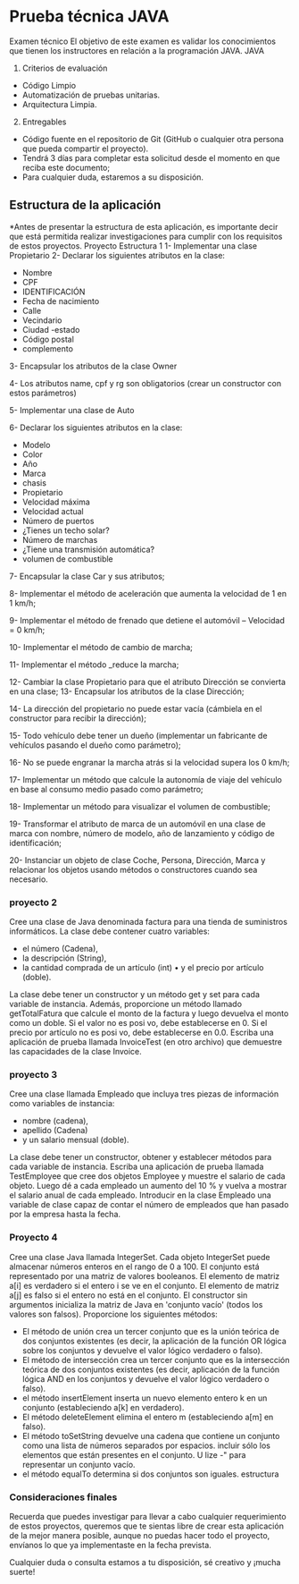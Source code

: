 # Prueba técnica JAVA

Examen técnico El objetivo de este examen es validar los conocimientos que tienen los instructores en relación a la
programación JAVA. JAVA

1. Criterios de evaluación

- Código Limpio
- Automatización de pruebas unitarias.
- Arquitectura Limpia.

2. Entregables

- Código fuente en el repositorio de Git (GitHub o cualquier otra persona que pueda compartir el proyecto).
- Tendrá 3 días para completar esta solicitud desde el momento en que reciba este documento;
- Para cualquier duda, estaremos a su disposición.

## Estructura de la aplicación

*Antes de presentar la estructura de esta aplicación, es importante decir que está permitida realizar investigaciones
para cumplir con los requisitos de estos proyectos. Proyecto Estructura 1 1- Implementar una clase Propietario 2-
Declarar los siguientes atributos en la clase:

- Nombre
- CPF
- IDENTIFICACIÓN
- Fecha de nacimiento
- Calle
- Vecindario
- Ciudad -estado
- Código postal
- complemento

3- Encapsular los atributos de la clase Owner

4- Los atributos name, cpf y rg son obligatorios (crear un constructor con estos parámetros)

5- Implementar una clase de Auto

6- Declarar los siguientes atributos en la clase:

- Modelo
- Color
- Año
- Marca
- chasis
- Propietario
- Velocidad máxima
- Velocidad actual
- Número de puertos
- ¿Tienes un techo solar?
- Número de marchas
- ¿Tiene una transmisión automática?
- volumen de combustible

7- Encapsular la clase Car y sus atributos;

8- Implementar el método de aceleración que aumenta la velocidad de 1 en 1 km/h;

9- Implementar el método de frenado que detiene el automóvil – Velocidad = 0 km/h;

10- Implementar el método de cambio de marcha;

11- Implementar el método _reduce la marcha;

12- Cambiar la clase Propietario para que el atributo Dirección se convierta en una clase; 13- Encapsular los atributos
de la clase Dirección;

14- La dirección del propietario no puede estar vacía (cámbiela en el constructor para recibir la dirección);

15- Todo vehículo debe tener un dueño (implementar un fabricante de vehículos pasando el dueño como parámetro);

16- No se puede engranar la marcha atrás si la velocidad supera los 0 km/h;

17- Implementar un método que calcule la autonomía de viaje del vehículo en base al consumo medio pasado como parámetro;

18- Implementar un método para visualizar el volumen de combustible;

19- Transformar el atributo de marca de un automóvil en una clase de marca con nombre, número de modelo, año de
lanzamiento y código de identificación;

20- Instanciar un objeto de clase Coche, Persona, Dirección, Marca y relacionar los objetos usando métodos o
constructores cuando sea necesario.

### proyecto 2

Cree una clase de Java denominada factura para una tienda de suministros informáticos. La clase debe contener cuatro
variables:

- el número (Cadena),
- la descripción (String),
- la cantidad comprada de un artículo (int) • y el precio por artículo (doble).

La clase debe tener un constructor y un método get y set para cada variable de instancia. Además, proporcione un método
llamado getTotalFatura que calcule el monto de la factura y luego devuelva el monto como un doble. Si el valor no es
posi vo, debe establecerse en 0. Si el precio por artículo no es posi vo, debe establecerse en 0.0. Escriba una
aplicación de prueba llamada InvoiceTest (en otro archivo) que demuestre las capacidades de la clase Invoice.

### proyecto 3

Cree una clase llamada Empleado que incluya tres piezas de información como variables de instancia:

- nombre (cadena),
- apellido (Cadena)
- y un salario mensual (doble).

La clase debe tener un constructor, obtener y establecer métodos para cada variable de instancia. Escriba una aplicación
de prueba llamada TestEmployee que cree dos objetos Employee y muestre el salario de cada objeto. Luego dé a cada
empleado un aumento del 10 % y vuelva a mostrar el salario anual de cada empleado. Introducir en la clase Empleado una
variable de clase capaz de contar el número de empleados que han pasado por la empresa hasta la fecha.

### Proyecto 4

Cree una clase Java llamada IntegerSet. Cada objeto IntegerSet puede almacenar números enteros en el rango de 0 a 100.
El conjunto está representado por una matriz de valores booleanos. El elemento de matriz a[i] es verdadero si el entero
i se ve en el conjunto. El elemento de matriz a[j] es falso si el entero no está en el conjunto. El constructor sin
argumentos inicializa la matriz de Java en 'conjunto vacío' (todos los valores son falsos). Proporcione los siguientes
métodos:

- El método de unión crea un tercer conjunto que es la unión teórica de dos conjuntos existentes (es decir, la aplicación de la función
  OR lógica sobre los conjuntos y devuelve el valor lógico verdadero o falso).
- El método de intersección crea un tercer conjunto que es la intersección teórica de dos conjuntos existentes (es decir,
  aplicación de la función lógica AND en los conjuntos y devuelve el valor lógico verdadero o falso).
- el método insertElement inserta un nuevo elemento entero k en un conjunto (estableciendo a[k] en verdadero).
- El método deleteElement elimina el entero m (estableciendo a[m] en falso).
- El método toSetString devuelve una cadena que contiene un conjunto como una lista de números separados por espacios. incluir
  sólo los elementos que están presentes en el conjunto. U lize -" para representar un conjunto vacío.
- el método equalTo determina si dos conjuntos son iguales. estructura

### Consideraciones finales

Recuerda que puedes investigar para llevar a cabo cualquier requerimiento de estos proyectos, queremos que te sientas
libre de crear esta aplicación de la mejor manera posible, aunque no puedas hacer todo el proyecto, envíanos lo que ya
implementaste en la fecha prevista.

Cualquier duda o consulta estamos a tu disposición, sé creativo y ¡mucha suerte!
